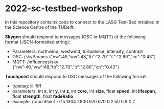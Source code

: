 # 2022-sc-testbed-workshop

In this repository contains code to connect to the LASG Test-Bed installed in the Science Centre of the TUDelft.

**Skygen** should respond to messages (OSC or MQTT) of the following format (JSON-formatted string):

- Parameters: northwind, westwind, turbulence, intensity, contrast
- OSC:  /skyParams {"nw":49,"ww":48,"tb":"2.70","it":"2.80","cn":"0.43"}
- MQTT: /influences/sky {"nw":49,"ww":48,"tb":"2.70","it":"2.80","cn":"0.43"}


**Touchpoint** should respond to OSC messages of the following format:

- typetag: iiiiififf
- parameters: int **x**, int **y**, int **z**, int **core**, int **size**, float **speed**, int **lifespan**, float **strength**, float **fadeRatio**
- example: /touchPoint -715 1304 2800 670 670 0.2 50 0.9 0.7
